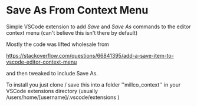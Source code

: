 # Save As From Context Menu

Simple VSCode extension to add *Save* and *Save As* commands to the editor context menu (can't believe this isn't there by default)

Mostly the code was lifted wholesale from 

https://stackoverflow.com/questions/66841395/add-a-save-item-to-vscode-editor-context-menu

and then tweaked to include Save As.

To install you just clone / save this into a folder ''millco_context'' in your VSCode extensions directory (usually /users/home/[username]/.vscode/extensions )

###### 
